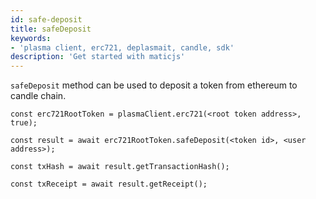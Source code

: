 ```yaml
---
id: safe-deposit
title: safeDeposit
keywords: 
- 'plasma client, erc721, deplasmait, candle, sdk'
description: 'Get started with maticjs'
---
```


`safeDeposit` method can be used to deposit a token from ethereum to candle chain.

```
const erc721RootToken = plasmaClient.erc721(<root token address>, true);

const result = await erc721RootToken.safeDeposit(<token id>, <user address>);

const txHash = await result.getTransactionHash();

const txReceipt = await result.getReceipt();

```
